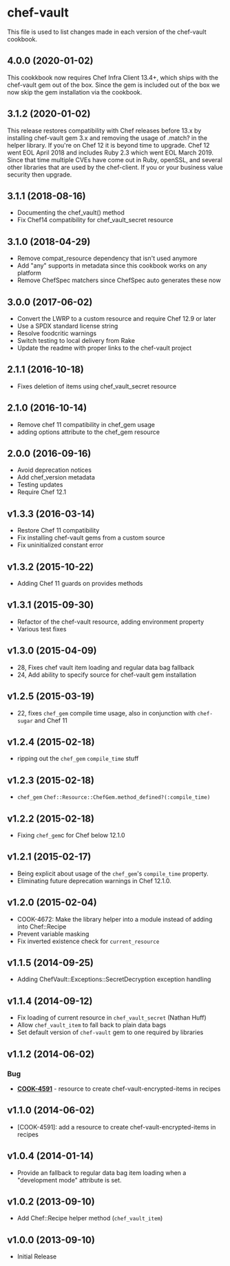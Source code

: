 # chef-vault

This file is used to list changes made in each version of the chef-vault cookbook.

## 4.0.0 (2020-01-02)

This cookkbook now requires Chef Infra Client 13.4+, which ships with the chef-vault gem out of the box. Since the gem is included out of the box we now skip the gem installation via the cookbook.

## 3.1.2 (2020-01-02)

This release restores compatibility with Chef releases before 13.x by installing chef-vault gem 3.x and removing the usage of .match? in the helper library. If you're on Chef 12 it is beyond time to upgrade. Chef 12 went EOL April 2018 and includes Ruby 2.3 which went EOL March 2019. Since that time multiple CVEs have come out in Ruby, openSSL, and several other libraries that are used by the chef-client. If you or your business value security then upgrade.

## 3.1.1 (2018-08-16)

- Documenting the chef_vault() method
- Fix Chef14 compatibility for chef_vault_secret resource

## 3.1.0 (2018-04-29)

- Remove compat_resource dependency that isn't used anymore
- Add "any" supports in metadata since this cookbook works on any platform
- Remove ChefSpec matchers since ChefSpec auto generates these now

## 3.0.0 (2017-06-02)

- Convert the LWRP to a custom resource and require Chef 12.9 or later
- Use a SPDX standard license string
- Resolve foodcritic warnings
- Switch testing to local delivery from Rake
- Update the readme with proper links to the chef-vault project

## 2.1.1 (2016-10-18)
- Fixes deletion of items using chef_vault_secret resource

## 2.1.0 (2016-10-14)
- Remove chef 11 compatibility in chef_gem usage
- adding options attribute to the chef_gem resource

## 2.0.0 (2016-09-16)
- Avoid deprecation notices
- Add chef_version metadata
- Testing updates
- Require Chef 12.1

## v1.3.3 (2016-03-14)

- Restore Chef 11 compatibility
- Fix installing chef-vault gems from a custom source
- Fix uninitialized constant error

## v1.3.2 (2015-10-22)

- Adding Chef 11 guards on provides methods

## v1.3.1 (2015-09-30)

- Refactor of the chef-vault resource, adding environment property
- Various test fixes

## v1.3.0 (2015-04-09)

- 28, Fixes chef vault item loading and regular data bag fallback
- 24, Add ability to specify source for chef-vault gem installation

## v1.2.5 (2015-03-19)

- 22, fixes `chef_gem` compile time usage, also in conjunction with `chef-sugar` and Chef 11

## v1.2.4 (2015-02-18)

- ripping out the `chef_gem` `compile_time` stuff

## v1.2.3 (2015-02-18)

- `chef_gem` `Chef::Resource::ChefGem.method_defined?(:compile_time)`

## v1.2.2 (2015-02-18)

- Fixing `chef_gem`c for Chef below 12.1.0

## v1.2.1 (2015-02-17)

- Being explicit about usage of the `chef_gem`'s `compile_time` property.
- Eliminating future deprecation warnings in Chef 12.1.0.

## v1.2.0 (2015-02-04)

- COOK-4672: Make the library helper into a module instead of adding into Chef::Recipe
- Prevent variable masking
- Fix inverted existence check for `current_resource`

## v1.1.5 (2014-09-25)

- Adding ChefVault::Exceptions::SecretDecryption exception handling

## v1.1.4 (2014-09-12)

- Fix loading of current resource in `chef_vault_secret` (Nathan Huff)
- Allow `chef_vault_item` to fall back to plain data bags
- Set default version of `chef-vault` gem to one required by libraries

## v1.1.2 (2014-06-02)

### Bug

- **[COOK-4591](https://tickets.opscode.com/browse/COOK-4591)** - resource to create chef-vault-encrypted-items in recipes

## v1.1.0 (2014-06-02)

- [COOK-4591]: add a resource to create chef-vault-encrypted-items in recipes

## v1.0.4 (2014-01-14)

- Provide an fallback to regular data bag item loading when a "development mode" attribute is set.

## v1.0.2 (2013-09-10)

- Add Chef::Recipe helper method (`chef_vault_item`)

## v1.0.0 (2013-09-10)

- Initial Release
